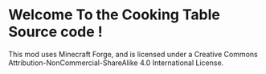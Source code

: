 # Welcome To the Cooking Table Source code !
This mod uses Minecraft Forge, and is licensed under a Creative Commons Attribution-NonCommercial-ShareAlike 4.0 International License.
